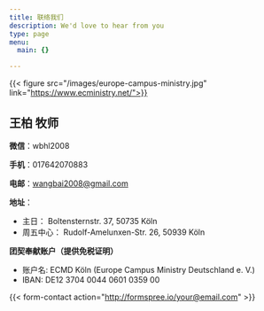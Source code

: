 ```yaml
---
title: 联络我们 
description: We'd love to hear from you
type: page
menu:
  main: {}

---
```


{{< figure src="/images/europe-campus-ministry.jpg" link="https://www.ecministry.net/">}}

## 王柏 牧师

__微信__：wbhl2008

__手机__：017642070883

__电邮__：wangbai2008@gmail.com

__地址__： 
- 主日：  Boltensternstr. 37, 50735 Köln
- 周五中心： Rudolf-Amelunxen-Str. 26, 50939 Köln

__团契奉献账户（提供免税证明）__
- 账户名: ECMD Köln (Europe Campus Ministry Deutschland e. V.)
- IBAN: DE12 3704 0044 0601 0359 00

{{< form-contact action="http://formspree.io/your@email.com"  >}}